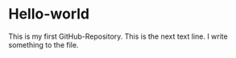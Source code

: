 # Hello-world
This is my first GitHub-Repository.
This is the next text line.
I write something to the file.
